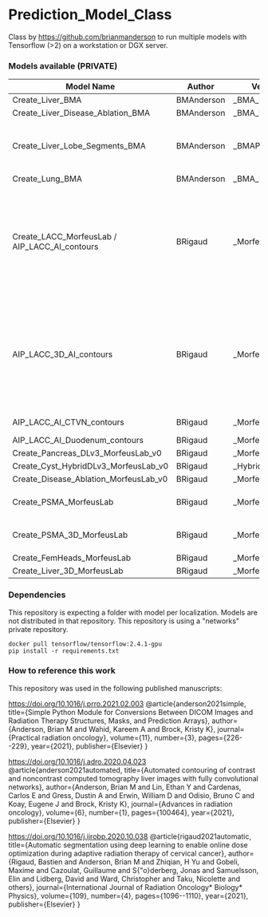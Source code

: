 # Prediction_Model_Class
Class by https://github.com/brianmanderson to run multiple models with Tensorflow (>2) on a workstation or DGX server. 

### Models available (PRIVATE)

| Model Name | Author | Version | Description |
| --- | --- | --- | --- |
| Create_Liver_BMA | BMAnderson | _BMA_Program_4 | Liver |
| Create_Liver_Disease_Ablation_BMA | BMAnderson | _BMA_Program_0 | Liver_Disease_Ablation |
| Create_Liver_Lobe_Segments_BMA | BMAnderson | _BMAProgram3 | Liver_Segment_1, Liver_Segment_2, Liver_Segment_3, Liver_Segment_4, Liver_Segment_5-8 |
| Create_Lung_BMA | BMAnderson | _BMA_Program_2 | Ground Glass, Lung |
| Create_LACC_MorfeusLab / AIP_LACC_AI_contours | BRigaud | _MorfeusLab_v4 | Bladder, Rectum, Sigmoid, Vagina, Parametrium, Femur_Head_R, Femur_Head_L, Kidney_R, Kidney_L, SpinalCord, BowelSpace, Femoral Heads, Upper_Vagina_2.0cm, CTVp |
| AIP_LACC_3D_AI_contours | BRigaud | _MorfeusLab_v5 | Bladder, Rectum, Sigmoid, Vagina, Parametrium, Femur_Head_R, Femur_Head_L, Kidney_R, Kidney_L, SpinalCord, BowelSpace, Femoral Heads, Upper_Vagina_2.0cm, CTVp |
| AIP_LACC_AI_CTVN_contours | BRigaud | _MorfeusLab_v2 | CTVn, CTV_PAN, Nodal_CTV |
| AIP_LACC_AI_Duodenum_contours | BRigaud | _MorfeusLab_v2 | Duodenum |
| Create_Pancreas_DLv3_MorfeusLab_v0 | BRigaud | _MorfeusLab_v0 | Pancreas |
| Create_Cyst_HybridDLv3_MorfeusLab_v0 | BRigaud | _HybridDLv3_v0 | (need pancreas) Cyst |
| Create_Disease_Ablation_MorfeusLab_v0 | BRigaud | _MorfeusLab_v0 | Disease, Ablation |
| Create_PSMA_MorfeusLab | BRigaud | _MorfeusLab_v3 | (need femoral heads) Bladder, Rectum, Iliac Veins, Iliac Arteries |
| Create_PSMA_3D_MorfeusLab | BRigaud | _MorfeusLab_v4 | (need femoral heads) Bladder, Rectum, Iliac Veins, Iliac Arteries |
| Create_FemHeads_MorfeusLab | BRigaud | _MorfeusLab_v0 | Femoral Heads |
| Create_Liver_3D_MorfeusLab | BRigaud | _MorfeusLab_v0 | Liver |

### Dependencies
This repository is expecting a folder with model per localization. Models are not distributed in that repository.
This repository is using a "networks" private repository.
```
docker pull tensorflow/tensorflow:2.4.1-gpu
pip install -r requirements.txt
```

### How to reference this work
This repository was used in the following published manuscripts:

https://doi.org/10.1016/j.prro.2021.02.003
@article{anderson2021simple,
  title={Simple Python Module for Conversions Between DICOM Images and Radiation Therapy Structures, Masks, and Prediction Arrays},
  author={Anderson, Brian M and Wahid, Kareem A and Brock, Kristy K},
  journal={Practical radiation oncology},
  volume={11},
  number={3},
  pages={226--229},
  year={2021},
  publisher={Elsevier}
}

https://doi.org/10.1016/j.adro.2020.04.023
@article{anderson2021automated,
  title={Automated contouring of contrast and noncontrast computed tomography liver images with fully convolutional networks},
  author={Anderson, Brian M and Lin, Ethan Y and Cardenas, Carlos E and Gress, Dustin A and Erwin, William D and Odisio, Bruno C and Koay, Eugene J and Brock, Kristy K},
  journal={Advances in radiation oncology},
  volume={6},
  number={1},
  pages={100464},
  year={2021},
  publisher={Elsevier}
}

https://doi.org/10.1016/j.ijrobp.2020.10.038
@article{rigaud2021automatic,
  title={Automatic segmentation using deep learning to enable online dose optimization during adaptive radiation therapy of cervical cancer},
  author={Rigaud, Bastien and Anderson, Brian M and Zhiqian, H Yu and Gobeli, Maxime and Cazoulat, Guillaume and S{\"o}derberg, Jonas and Samuelsson, Elin and Lidberg, David and Ward, Christopher and Taku, Nicolette and others},
  journal={International Journal of Radiation Oncology* Biology* Physics},
  volume={109},
  number={4},
  pages={1096--1110},
  year={2021},
  publisher={Elsevier}
}
